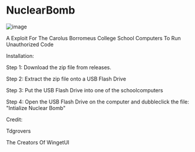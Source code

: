 # NuclearBomb
![image](https://i.imgur.com/ljPLpV8.png)


A Exploit For The Carolus Borromeus College School Computers To Run Unauthorized Code 


Installation:

Step 1: Download the zip file from releases.

Step 2: Extract the zip file onto a USB Flash Drive

Step 3: Put the USB Flash Drive into one of the schoolcomputers

Step 4: Open the USB Flash Drive on the computer and dubbleclick the file: "Intialize Nuclear Bomb"



Credit:

Tdgrovers

The Creators Of WingetUI
